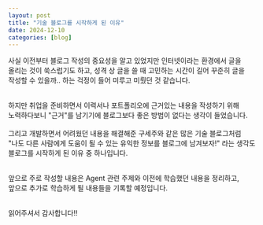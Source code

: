 ```yaml
---
layout: post
title: "기술 블로그를 시작하게 된 이유"
date: 2024-12-10
categories: [blog]
---
```


<div style="word-break: keep-all; overflow-wrap: break-word;">
사실 이전부터 블로그 작성의 중요성을 알고 있었지만 인터넷이라는 환경에서 글을 올리는 것이 쑥스럽기도 하고,
성격 상 글을 쓸 때 고민하는 시간이 길어 꾸준히 글을 작성할 수 있을까.. 하는 걱정이 들어 미루고 미뤘던 것 같습니다.<br><br>

하지만 취업을 준비하면서 이력서나 포트폴리오에 근거있는 내용을 작성하기 위해 노력하다보니 "근거"를 남기기에 블로그보다 좋은 방법이 없다는 생각이 들었습니다.<br><br>
그리고 개발하면서 어려웠던 내용을 해결해준 구세주와 같은 많은 기술 블로그처럼 "나도 다른 사람에게 도움이 될 수 있는 유익한 정보를 블로그에 남겨보자!" 라는 생각도 블로그를 시작하게 된 이유 중 하나입니다.<br><br>

앞으로 주로 작성할 내용은 Agent 관련 주제와 이전에 학습했던 내용을 정리하고, 앞으로 추가로 학습하게 될 내용들을 기록할 예정입니다.<br><br>

읽어주셔서 감사합니다!!
</div>

